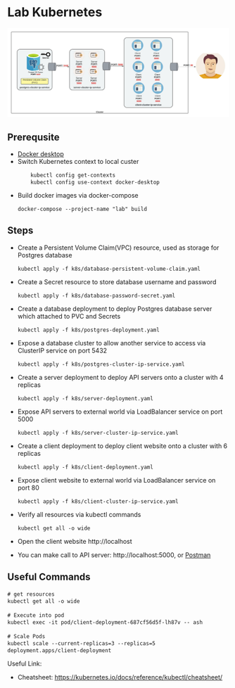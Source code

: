 # Lab Kubernetes
![](./k8s_lab_overview.jpeg)
## Prerequsite

- [Docker desktop](https://www.docker.com/products/docker-desktop/)
- Switch Kubernetes context to local custer
  ```shell
      kubectl config get-contexts
      kubectl config use-context docker-desktop
  ```
- Build docker images via docker-compose
  ```shell
  docker-compose --project-name "lab" build
  ```

## Steps

- Create a Persistent Volume Claim(VPC) resource, used as storage for Postgres database
  ```shell
  kubectl apply -f k8s/database-persistent-volume-claim.yaml
  ```

- Create a Secret resource to store database username and password
  ```shell
  kubectl apply -f k8s/database-password-secret.yaml
  ```

- Create a database deployment to deploy Postgres database server which attached to PVC and Secrets

  ```shell
  kubectl apply -f k8s/postgres-deployment.yaml
  ```

- Expose a database cluster to allow another service to access via ClusterIP service on port 5432

  ```shell
  kubectl apply -f k8s/postgres-cluster-ip-service.yaml
  ```

- Create a server deployment to deploy API servers onto a cluster with 4 replicas

  ```shell
  kubectl apply -f k8s/server-deployment.yaml
  ```

- Expose API servers to external world via LoadBalancer service on port 5000

  ```shell
  kubectl apply -f k8s/server-cluster-ip-service.yaml
  ```

- Create a client deployment to deploy client website onto a cluster with 6 replicas

  ```shell
  kubectl apply -f k8s/client-deployment.yaml
  ```

- Expose client website to external world via LoadBalancer service on port 80

  ```shell
  kubectl apply -f k8s/client-cluster-ip-service.yaml
  ```

- Verify all resources via kubectl commands

  ```shell
  kubectl get all -o wide
  ```

- Open the client website http://localhost
- You can make call to API server: http://localhost:5000, or [Postman](NTC.postman_collection.json)

## Useful Commands

```shell
# get resources
kubectl get all -o wide

# Execute into pod
kubectl exec -it pod/client-deployment-687cf56d5f-lh87v -- ash

# Scale Pods
kubectl scale --current-replicas=3 --replicas=5 deployment.apps/client-deployment
```

Useful Link:

- Cheatsheet: https://kubernetes.io/docs/reference/kubectl/cheatsheet/
